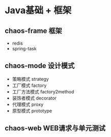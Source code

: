 # Java基础 + 框架

## chaos-frame 框架
- redis
- spring-task

## chaos-mode 设计模式
- 策略模式 strategy
- 工厂模式 factory
- 工厂方法模式 factory2method
- 装饰者模式 decorator
- 代理模式 proxy
- 原型模式 prototype

## chaos-web WEB请求与单元测试
